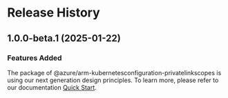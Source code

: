 # Release History
    
## 1.0.0-beta.1 (2025-01-22)

### Features Added

The package of @azure/arm-kubernetesconfiguration-privatelinkscopes is using our next generation design principles. To learn more, please refer to our documentation [Quick Start](https://aka.ms/azsdk/js/mgmt/quickstart).
